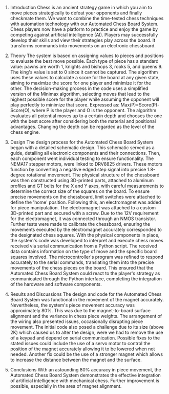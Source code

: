 1. Introduction
Chess is an ancient strategy game in which you aim to move pieces strategically to defeat your opponents and finally checkmate them. We want to combine the time-tested chess techniques with automation technology with our Automated Chess Board System. Chess players now have a platform to practice and enjoy the game by competing against artificial intelligence (AI). Players may successfully develop their skills and view their strategies play across the board. It transforms commands into movements on an electronic chessboard.
 
2. Theory 
The system is based on assigning values to pieces and positions to evaluate the best move possible. Each type of piece has a standard value: pawns are worth 1, knights and bishops 3, rooks 5, and queens 9. The king's value is set to 0 since it cannot be captured. The algorithm uses these values to calculate a score for the board at any given state, aiming to maximize the score for one player and minimize it for the other.
The decision-making process in the code uses a simplified version of the Minimax algorithm, selecting moves that lead to the highest possible score for the player while assuming the opponent will play perfectly to minimize that score.
Expressed as: Max(P)=Score(P)-Score(O), where P is the player and O is the opponent.
The algorithm evaluates all potential moves up to a certain depth and chooses the one with the best score after considering both the material and positional advantages. Changing the depth can be regarded as the level of the chess engine. 

3. Design
The design process for the Automated Chess Board System began with a detailed schematic design. This schematic served as a guide, detailing all electronic components and their connections. Then, each component went individual testing to ensure functionality. The NEMA17 stepper motors, were linked to DRV8825 drivers. These motors function by converting a negative edged step signal into precise 1.8-degree rotational movement.
The physical structure of the chessboard was then constructed using 3D-printed parts, attached to aluminum profiles and GT belts for the X and Y axes, with careful measurements to determine the correct size of the squares on the board.
To ensure precise movements on the chessboard, limit switches were attached to define the 'home' position. Following this, an electromagnet was added for piece manipulation. The electromagnet was attached to a custom 3D-printed part and secured with a screw. Due to the 12V requirement for the electromagnet, it was connected through an NMOS transistor. Further tests were made to calibrate the chessboard, ensuring the movements executed by the electromagnet accurately corresponded to the designated chess squares.
With the physical components in place, the system's code was developed to interpret and execute chess moves received via serial communication from a Python script. The received data contains information on the type of move and the specific board squares involved. The microcontroller's program was refined to respond accurately to the serial commands, translating them into the precise movements of the chess pieces on the board. This ensured that the Automated Chess Board System could react to the player's strategy as communicated through the Python interface, completing the integration of the hardware and software components.

4. Results and Discussions
The design and code for the Automated Chess Board System was functional in the movement of the magnet accurately. Nevertheless, the system's piece movement accuracy was approximately 80%. This was due to the magnet-to-board surface alignment and the variance in chess piece weights. The arrangement of the wiring also presented issues, occasionally disrupting piece movement. The initial code also posed a challenge due to its size (above 2K) which caused us to alter the design, were we had to remove the use of a keypad and depend on serial communication. 
Possible fixes to the stated issues could include the use of a servo motor to control the position of the magnet accurately allowing it to be lowered when not needed. Another fix could be the use of a stronger magnet which allows to increase the distance between the magnet and the surface.
 
5. Conclusions
With an astounding 80% accuracy in piece movement, the Automated Chess Board System demonstrates the effective integration of artificial intelligence with mechanical chess. Further improvement is possible, especially in the area of magnet alignment.
